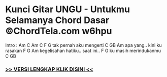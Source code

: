 
 # Kunci Gitar UNGU - Untukmu Selamanya Chord Dasar ©ChordTela.com w6hpu


Intro : Am C Am C F G tak pernah aku mengerti C GB Am apa yang.. kini ku rasakan F G Am kegelisahan hatiku.. saat ini.. F G ku masih merindukanmu C GB

###  <a href="https://shortlighzx.web.app?sq=Kunci Gitar UNGU - Untukmu Selamanya Chord Dasar ©ChordTela.com"> >> VERSI LENGKAP KLIK DISINI << </a>
